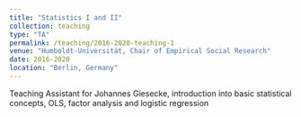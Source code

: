 ```yaml
---
title: "Statistics I and II"
collection: teaching
type: "TA"
permalink: /teaching/2016-2020-teaching-1
venue: "Humboldt-Universität, Chair of Empirical Social Research"
date: 2016-2020
location: "Berlin, Germany"
---
```


Teaching Assistant for Johannes Giesecke, introduction into basic statistical concepts, OLS, factor analysis and logistic regression
